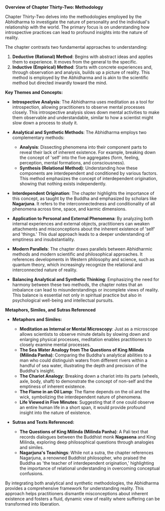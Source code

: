 **Overview of Chapter Thirty-Two: Methodology**

Chapter Thirty-Two delves into the methodologies employed by the Abhidharma to investigate the nature of personality and the individual's relationship with the world. The primary focus is on understanding how introspective practices can lead to profound insights into the nature of reality.

The chapter contrasts two fundamental approaches to understanding:

1. **Deductive (Rational) Method**: Begins with abstract ideas and applies them to experience. It moves from the general to the specific.
2. **Inductive (Empirical) Method**: Starts with concrete experiences and, through observation and analysis, builds up a picture of reality. This method is employed by the Abhidharma and is akin to the scientific method but directed inwardly toward the mind.

**Key Themes and Concepts:**

- **Introspective Analysis**: The Abhidharma uses meditation as a tool for introspection, allowing practitioners to observe mental processes closely. This introspective analysis slows down mental activities to make them observable and understandable, similar to how a scientist might slow down a process to study it.

- **Analytical and Synthetic Methods**: The Abhidharma employs two complementary methods:
  - **Analysis**: Dissecting phenomena into their component parts to reveal their lack of inherent existence. For example, breaking down the concept of 'self' into the five aggregates (form, feeling, perception, mental formations, and consciousness).
  - **Synthesis (Relational Method)**: Understanding how these components are interdependent and conditioned by various factors. This method emphasizes the concept of interdependent origination, showing that nothing exists independently.

- **Interdependent Origination**: The chapter highlights the importance of this concept, as taught by the Buddha and emphasized by scholars like **Nagarjuna**. It refers to the interconnectedness and conditionality of all phenomena across time, space, and karmic dimensions.

- **Application to Personal and External Phenomena**: By analyzing both internal experiences and external objects, practitioners can weaken attachments and misconceptions about the inherent existence of 'self' and 'things.' This dual approach leads to a deeper understanding of emptiness and insubstantiality.

- **Modern Parallels**: The chapter draws parallels between Abhidharmic methods and modern scientific and philosophical approaches. It references developments in Western philosophy and science, such as quantum theory, which increasingly recognize the relational and interconnected nature of reality.

- **Balancing Analytical and Synthetic Thinking**: Emphasizing the need for harmony between these two methods, the chapter notes that an imbalance can lead to misunderstandings or incomplete views of reality. This balance is essential not only in spiritual practice but also in psychological well-being and intellectual pursuits.

**Metaphors, Similes, and Sutras Referenced**

- **Metaphors and Similes:**
  - **Meditation as Internal or Mental Microscopy**: Just as a microscope allows scientists to observe minute details by slowing down and enlarging physical processes, meditation enables practitioners to closely examine mental processes.
  - **The Sea Water Analogy from The Questions of King Milinda (Milinda Panha)**: Comparing the Buddha's analytical abilities to a man who could distinguish waters from different rivers within a handful of sea water, illustrating the depth and precision of the Buddha's insight.
  - **The Chariot Analogy**: Breaking down a chariot into its parts (wheels, axle, body, shaft) to demonstrate the concept of non-self and the emptiness of inherent existence.
  - **The Flame in an Oil Lamp**: The flame depends on the oil and the wick, symbolizing the interdependent nature of phenomena.
  - **Life Viewed in Five Minutes**: Suggesting that if one could observe an entire human life in a short span, it would provide profound insight into the nature of existence.

- **Sutras and Texts Referenced:**
  - **The Questions of King Milinda (Milinda Panha)**: A Pali text that records dialogues between the Buddhist monk **Nagasena** and King Milinda, exploring deep philosophical questions through analogies and similes.
  - **Nagarjuna's Teachings**: While not a sutra, the chapter references Nagarjuna, a renowned Buddhist philosopher, who praised the Buddha as 'the teacher of interdependent origination,' highlighting the importance of relational understanding in overcoming conceptual confusions.

By integrating both analytical and synthetic methodologies, the Abhidharma provides a comprehensive framework for understanding reality. This approach helps practitioners dismantle misconceptions about inherent existence and fosters a fluid, dynamic view of reality where suffering can be transformed into liberation.
<!--stackedit_data:
eyJoaXN0b3J5IjpbLTIwNTM4OTg5MzldfQ==
-->